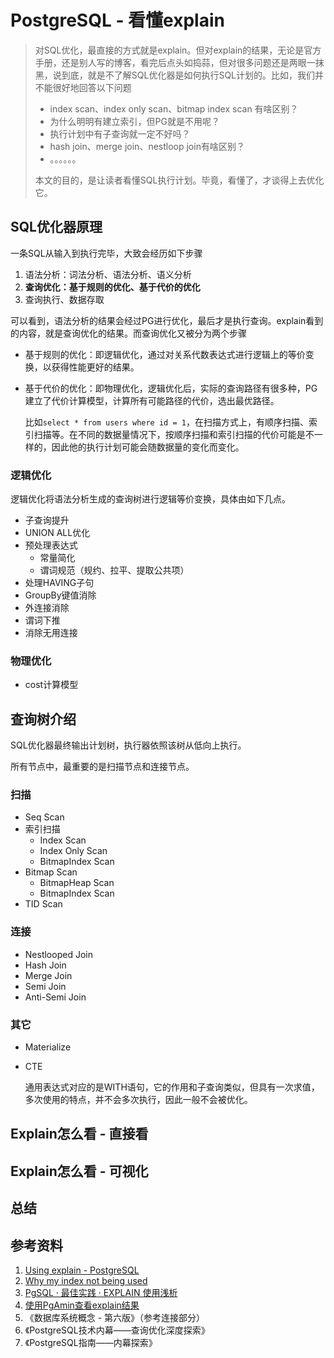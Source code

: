 # PostgreSQL - 看懂explain

> 对SQL优化，最直接的方式就是explain。但对explain的结果，无论是官方手册，还是别人写的博客，看完后点头如捣蒜，但对很多问题还是两眼一抹黑，说到底，就是不了解SQL优化器是如何执行SQL计划的。比如，我们并不能很好地回答以下问题
>
> - index scan、index only scan、bitmap index scan 有啥区别？
> - 为什么明明有建立索引，但PG就是不用呢？
> - 执行计划中有子查询就一定不好吗？
> - hash join、merge join、nestloop join有啥区别？
> - 。。。。。。
>
> 本文的目的，是让读者看懂SQL执行计划。毕竟，看懂了，才谈得上去优化它。

## SQL优化器原理

一条SQL从输入到执行完毕，大致会经历如下步骤

1. 语法分析：词法分析、语法分析、语义分析
2. **查询优化：基于规则的优化、基于代价的优化**
3. 查询执行、数据存取

可以看到，语法分析的结果会经过PG进行优化，最后才是执行查询。explain看到的内容，就是查询优化的结果。而查询优化又被分为两个步骤

- 基于规则的优化：即逻辑优化，通过对关系代数表达式进行逻辑上的等价变换，以获得性能更好的结果。

- 基于代价的优化：即物理优化，逻辑优化后，实际的查询路径有很多种，PG建立了代价计算模型，计算所有可能路径的代价，选出最优路径。

  比如`select * from users where id = 1`，在扫描方式上，有顺序扫描、索引扫描等。在不同的数据量情况下，按顺序扫描和索引扫描的代价可能是不一样的，因此他的执行计划可能会随数据量的变化而变化。

### 逻辑优化

逻辑优化将语法分析生成的查询树进行逻辑等价变换，具体由如下几点。

- 子查询提升
- UNION ALL优化
- 预处理表达式
  - 常量简化
  - 谓词规范（规约、拉平、提取公共项）
- 处理HAVING子句
- GroupBy键值消除
- 外连接消除
- 谓词下推
- 消除无用连接

### 物理优化

- cost计算模型

## 查询树介绍

SQL优化器最终输出计划树，执行器依照该树从低向上执行。

所有节点中，最重要的是扫描节点和连接节点。

### 扫描

- Seq Scan
- 索引扫描
  - Index Scan
  - Index Only Scan
  - BitmapIndex Scan
- Bitmap Scan
  - BitmapHeap Scan
  - BitmapIndex Scan
- TID Scan

### 连接

- Nestlooped Join
- Hash Join
- Merge Join
- Semi Join
- Anti-Semi Join

### 其它

- Materialize

- CTE

  通用表达式对应的是WITH语句，它的作用和子查询类似，但具有一次求值，多次使用的特点，并不会多次执行，因此一般不会被优化。

## Explain怎么看 - 直接看





## Explain怎么看 - 可视化



## 总结



## 参考资料

1. [Using explain - PostgreSQL](https://www.postgresql.org/docs/10/using-explain.html)
2. [Why my index not being used](http://www.postgresonline.com/journal/archives/78-Why-is-my-index-not-being-used.html)
3. [PgSQL · 最佳实践 · EXPLAIN 使用浅析](http://mysql.taobao.org/monthly/2018/11/06/)
4. [使用PgAmin查看explain结果](http://www.postgresonline.com/journal/archives/27-Reading-PgAdmin-Graphical-Explain-Plans.html)
5. 《数据库系统概念 - 第六版》（参考连接部分）
6. 《PostgreSQL技术内幕——查询优化深度探索》
7. 《PostgreSQL指南——内幕探索》